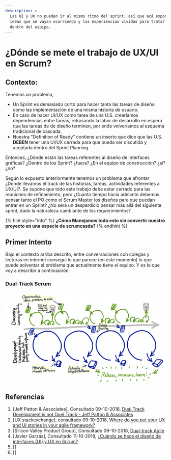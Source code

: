```yaml
---
description: >-
  Las UI y UX no pueden ir al mismo ritmo del sprint, así que acá expondré las
  ideas que se vayan ocurriendo y las experiencias vividas para tratar este tema
  dentro del equipo.
---
```


# ¿Dónde se mete el trabajo de UX/UI en Scrum?

## Contexto:

Tenemos un problema,  

* Un Sprint es demasiado corto para hacer tanto las tareas de diseño como las implementación de una misma historia de usuario.
* En caso de hacer UI/UX como tarea de una U.S. crearíamos dependencias entre tareas, retrasando la labor de desarrollo en espera que las tareas de de diseño terminen, por ende volveríamos al esquema tradicional de cascada.
* Nuestra "Definition of Ready" contiene un inserto que dice que las U.S. **DEBEN** tener una UI/UX cerrada para que pueda ser discutida y aceptada dentro del Sprint Planning.

Entonces, ¿Dónde están las tareas referentes al diseño de interfaces gráficas? ¿Dentro de los Sprint? ¿fuera? ¿En el equipo de construcción? ¿si? ¿no?

Según lo expuesto anteriormente tenemos un problema que afrontar ¿Donde llevamos el track de las historias, tareas, actividades referentes a UX/UI?. Se supone que todo este trabajo debe estar cerrado para las reuniones de refinamiento, pero ¿Cuanto tiempo hacia adelante debemos pensar tanto el PO como el Scrum Master los diseños para que puedan entrar en un Sprint? ¿No será un desperdicio pensar más allá del siguiente sprint, dado la naturaleza cambiante de los requerimientos? 

{% hint style="info" %}
**¿Cómo Manejamos todo esto sin convertir nuestro proyecto en una especie de scrumcasda?**
{% endhint %}

## Primer Intento

Bajo el contexto arriba descrito, entre conversaciones con colegas y lecturas en internet conseguí lo que parece \(en este momento\) lo que puede solventar el problema que actualmente tiene el equipo. Y es lo que voy a describir a continuación:

### Dual-Track Scrum

![\[JP&amp;A\]](.gitbook/assets/dual-track-diagram-1024x577.png)

## Referencias

1. \[Jeff Patton & Associates\], Consultado 09-10-2018,  [Dual Track Development is not Duel Track - Jeff Patton & Associates](https://jpattonassociates.com/dual-track-development/)
2. \[UX stackexchange\], consultado 09-10-2018, [Where do you put your UX and UI stories in your agile framework?](https://ux.stackexchange.com/questions/80914/where-do-you-put-your-ux-and-ui-stories-in-your-agile-framework)
3. \[Silicon Valley Product Group\], Consultado 09-10-2018, [Dual-track Agile](https://svpg.com/dual-track-agile/)
4. \[Javier Garzás\], Consultado 11-10-2018, [¿Cuándo se hace el diseño de interfaces \(UI\) y UX en Scrum?](http://www.javiergarzas.com/2016/12/cuando-se-diseno-interfaces-ui-scrum.html) 
5. \[\]
6. \[\]



